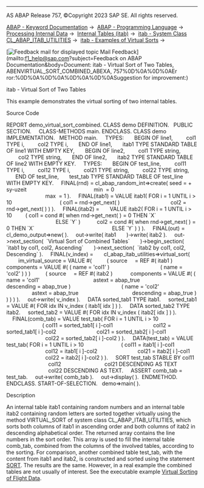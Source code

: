   

* * *

AS ABAP Release 757, ©Copyright 2023 SAP SE. All rights reserved.

[ABAP - Keyword Documentation](javascript:call_link\('abenabap.htm'\)) →  [ABAP - Programming Language](javascript:call_link\('abenabap_reference.htm'\)) →  [Processing Internal Data](javascript:call_link\('abenabap_data_working.htm'\)) →  [Internal Tables (itab)](javascript:call_link\('abenitab.htm'\)) →  [itab - System Class CL\_ABAP\_ITAB\_UTILITIES](javascript:call_link\('abencl_abap_itab.htm'\)) →  [itab - Examples of Virtual Sorts](javascript:call_link\('abenvirtual_sort_abexas.htm'\)) → 

 [![](Mail.gif?object=Mail.gif&sap-language=EN "Feedback mail for displayed topic") Mail Feedback](mailto:f1_help@sap.com?subject=Feedback on ABAP Documentation&body=Document: itab - Virtual Sort of Two Tables, ABENVIRTUAL_SORT_COMBINED_ABEXA, 757%0D%0A%0D%0AEr
ror:%0D%0A%0D%0A%0D%0A%0D%0ASuggestion for improvement:)

itab - Virtual Sort of Two Tables

This example demonstrates the virtual sorting of two internal tables.

Source Code   

REPORT demo\_virtual\_sort\_combined.
CLASS demo DEFINITION.
  PUBLIC SECTION.
    CLASS-METHODS main.
ENDCLASS.
CLASS demo IMPLEMENTATION.
  METHOD main.
    TYPES:
      BEGIN OF line1,
        col1 TYPE i,
        col2 TYPE i,
      END OF line1,
      itab1 TYPE STANDARD TABLE OF line1 WITH EMPTY KEY,
      BEGIN OF line2,
        col1 TYPE string,
        col2 TYPE string,
      END OF line2,
      itab2 TYPE STANDARD TABLE OF line2 WITH EMPTY KEY.
    TYPES:
      BEGIN OF test\_line,
        col11 TYPE i,
        col12 TYPE i,
        col21 TYPE string,
        col22 TYPE string,
      END OF test\_line,
      test\_tab TYPE STANDARD TABLE OF test\_line WITH EMPTY KEY.
    FINAL(rnd) = cl\_abap\_random\_int=>create( seed = + sy-uzeit
                                            min  = 0
                                            max  = 1 ).
    FINAL(itab1) = VALUE itab1( FOR i = 1 UNTIL i > 10
                               ( col1 = rnd->get\_next( )
                                 col2 = rnd->get\_next( ) ) ).
    FINAL(itab2) =
      VALUE itab2( FOR i = 1 UNTIL i > 10
        ( col1 = cond #( when rnd->get\_next( ) = 0 THEN \`X\`
                                                   ELSE \`Y\` )
          col2 = cond #( when rnd->get\_next( ) = 0 THEN \`X\`
                                                   ELSE \`Y\` ) ) ).
    FINAL(out) = cl\_demo\_output=>new( ).
    out->write( itab1
      )->write( itab2 ).
    out->next\_section(  \`Virtual Sort of Combined Tables\`
      )->begin\_section( \`itab1 by col1, col2, Ascending\`
      )->next\_section(  \`itab2 by col1, col2, Descending\` ).
    FINAL(v\_index) =
      cl\_abap\_itab\_utilities=>virtual\_sort(
        im\_virtual\_source = VALUE #(
         ( source     = REF #( itab1 )
           components = VALUE #( ( name = 'col1' )
                                 ( name = 'col2' ) ) )
         ( source     = REF #( itab2 )
           components = VALUE #( ( name = 'col1'
                                   astext = abap\_true
                                   descending = abap\_true )
                                 ( name = 'col2'
                                   astext = abap\_true
                                   descending = abap\_true ) ) ) ) ).
    out->write( v\_index ).
    DATA sorted\_tab1 TYPE itab1.
    sorted\_tab1 = VALUE #( FOR idx IN v\_index ( itab1\[ idx \] ) ).
    DATA sorted\_tab2 TYPE itab2.
    sorted\_tab2 = VALUE #( FOR idx IN v\_index ( itab2\[ idx \] ) ).
    FINAL(comb\_tab) = VALUE test\_tab( FOR i = 1 UNTIL i > 10
                        ( col11 = sorted\_tab1\[ i \]-col1
                          col12 = sorted\_tab1\[ i \]-col2
                          col21 = sorted\_tab2\[ i \]-col1
                          col22 = sorted\_tab2\[ i \]-col2 ) ).
    DATA(test\_tab) = VALUE test\_tab( FOR i = 1 UNTIL i > 10
                        ( col11 = itab1\[ i \]-col1
                          col12 = itab1\[ i \]-col2
                          col21 = itab2\[ i \]-col1
                          col22 = itab2\[ i \]-col2 ) ).
    SORT test\_tab STABLE BY col11
                            col12
                            col21 DESCENDING AS TEXT
                            col22 DESCENDING AS TEXT.
    ASSERT comb\_tab = test\_tab.
    out->write( comb\_tab ).
    out->display( ).  ENDMETHOD.
ENDCLASS.
START-OF-SELECTION.
  demo=>main( ).

Description   

An internal table itab1 containing random numbers and an internal table itab2 containing random letters are sorted together virtually using the method VIRTUAL\_SORT of system class CL\_ABAP\_ITAB\_UTILITIES, which sorts both columns of itab1 in ascending order and both columns of itab2 in descending alphabetical order. The returned array contains the line numbers in the sort order. This array is used to fill the internal table comb\_tab, combined from the columns of the involved tables, according to the sorting. For comparison, another combined table test\_tab, with the content from itab1 and itab2, is constructed and sorted using the statement [SORT](javascript:call_link\('abapsort_itab.htm'\)). The results are the same. However, in a real example the combined tables are not usually of interest. See the executable example [Virtual Sorting of Flight Data](javascript:call_link\('abenvirtual_sort_flights_abexa.htm'\)).
